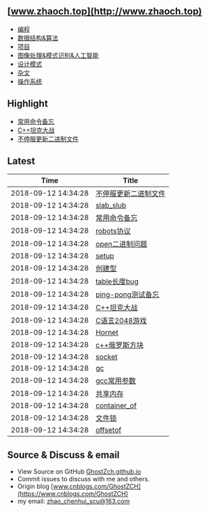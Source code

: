 ## [www.zhaoch.top](http://www.zhaoch.top)
+ [编程](编程)
+ [数据结构&算法](数据结构&算法)
+ [项目](项目)
+ [图像处理&模式识别&人工智能](图像处理&模式识别&人工智能)
+ [设计模式](设计模式)
+ [杂文](杂文)
+ [操作系统](操作系统)

## Highlight

+ [常用命令备忘](操作系统/linux/常用命令备忘.md)
+ [C++坦克大战](项目/C++坦克大战.md)
+ [不停服更新二进制文件](操作系统/linux/不停服更新二进制文件.md)

## Latest 

|Time|Title|
|--|--|
|2018-09-12 14:34:28|[不停服更新二进制文件](操作系统/linux/不停服更新二进制文件.md)|
|2018-09-12 14:34:28|[slab_slub](操作系统/linux/slab_slub.md)|
|2018-09-12 14:34:28|[常用命令备忘](操作系统/linux/常用命令备忘.md)|
|2018-09-12 14:34:28|[robots协议](杂文/robots协议.md)|
|2018-09-12 14:34:28|[open二进制问题](杂文/open二进制问题.md)|
|2018-09-12 14:34:28|[setup](杂文/setup.md)|
|2018-09-12 14:34:28|[创建型](设计模式/创建型.md)|
|2018-09-12 14:34:28|[table长度bug](编程/lua/table长度bug.md)|
|2018-09-12 14:34:28|[ping-pong测试备忘](编程/go/ping-pong测试备忘.md)|
|2018-09-12 14:34:28|[C++坦克大战](项目/C++坦克大战.md)|
|2018-09-12 14:34:28|[C语言2048游戏](项目/C语言2048游戏.md)|
|2018-09-12 14:34:28|[Hornet](项目/Hornet.md)|
|2018-09-12 14:34:28|[c++俄罗斯方块](项目/c++俄罗斯方块.md)|
|2018-09-12 14:34:28|[socket](编程/python/python常用库使用/socket.md)|
|2018-09-12 14:34:28|[gc](编程/python/python常用库使用/gc.md)|
|2018-09-12 14:34:28|[gcc常用参数](编程/c_cpp/gcc常用参数.md)|
|2018-09-12 14:34:28|[共享内存](编程/c_cpp/共享内存.md)|
|2018-09-12 14:34:28|[container_of](编程/c_cpp/container_of.md)|
|2018-09-12 14:34:28|[文件锁](编程/c_cpp/文件锁.md)|
|2018-09-12 14:34:28|[offsetof](编程/c_cpp/offsetof.md)|

## Source & Discuss & email

+ View Source on GitHub [GhostZch.github.io](https://github.com/GhostZCH/GhostZch.github.io/)
+ Commit issues to discuss with me and others.
+ Origin blog [www.cnblogs.com/GhostZCH](https://www.cnblogs.com/GhostZCH)
+ my email: zhao_chenhui_scu@163.com

